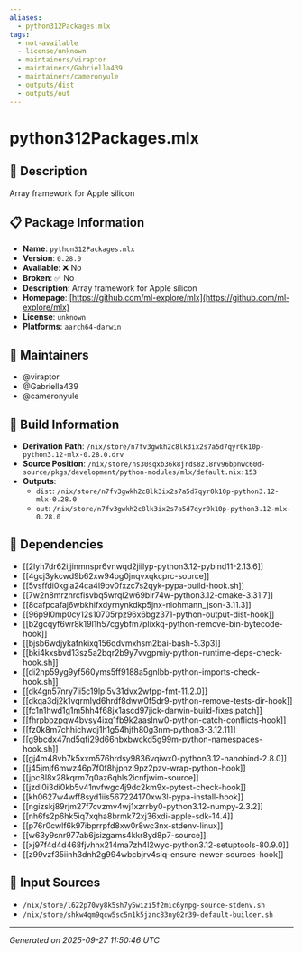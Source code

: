 ```yaml
---
aliases:
  - python312Packages.mlx
tags:
  - not-available
  - license/unknown
  - maintainers/viraptor
  - maintainers/Gabriella439
  - maintainers/cameronyule
  - outputs/dist
  - outputs/out
---
```


# python312Packages.mlx

## 📝 Description

Array framework for Apple silicon

## 📋 Package Information

- **Name**: `python312Packages.mlx`
- **Version**: `0.28.0`
- **Available**: ❌ No
- **Broken**: ✅ No
- **Description**: Array framework for Apple silicon
- **Homepage**: [https://github.com/ml-explore/mlx](https://github.com/ml-explore/mlx)
- **License**: `unknown`
- **Platforms**: `aarch64-darwin`
## 👥 Maintainers

- @viraptor
- @Gabriella439
- @cameronyule


## 🔧 Build Information

- **Derivation Path**: `/nix/store/n7fv3gwkh2c8lk3ix2s7a5d7qyr0k10p-python3.12-mlx-0.28.0.drv`
- **Source Position**: `/nix/store/ns30sqxb36k8jrds8z18rv96bpnwc60d-source/pkgs/development/python-modules/mlx/default.nix:153`
- **Outputs**:
  - `dist`:  `/nix/store/n7fv3gwkh2c8lk3ix2s7a5d7qyr0k10p-python3.12-mlx-0.28.0`
  - `out`:  `/nix/store/n7fv3gwkh2c8lk3ix2s7a5d7qyr0k10p-python3.12-mlx-0.28.0`

## 🔗 Dependencies

- [[2lyh7dr62ijjinmnspr6vnwqd2jiilyp-python3.12-pybind11-2.13.6]]
- [[4gcj3ykcwd9b62xw94pg0jnqvxqkcprc-source]]
- [[5vsffdi0kgla24ca4l9bv0fxzc7s2qyk-pypa-build-hook.sh]]
- [[7w2n8mrznrcfisvbq5wrql2w69bir74w-python3.12-cmake-3.31.7]]
- [[8cafpcafaj6wbkhifxdyrnynkdkp5jnx-nlohmann_json-3.11.3]]
- [[96p9l0mp0cy12s10705rpz96x6bgz371-python-output-dist-hook]]
- [[b2gcqyf6wr8k19l1h57cgybfm7plixkq-python-remove-bin-bytecode-hook]]
- [[bjsb6wdjykafnkixq156qdvmxhsm2bai-bash-5.3p3]]
- [[bki4kxsbvd13sz5a2bqr2b9y7vvgpmiy-python-runtime-deps-check-hook.sh]]
- [[di2np59yg9yf560yms5ff9188a5gnlbb-python-imports-check-hook.sh]]
- [[dk4gn57nry7ii5c19lpl5v31dvx2wfpp-fmt-11.2.0]]
- [[dkqa3dj2k1vqrmlyd6hrdf8dww0f5dr9-python-remove-tests-dir-hook]]
- [[fc1n1hwd1g1m5hh4f68jx1ascd97jick-darwin-build-fixes.patch]]
- [[fhrpbbzpqw4bvsy4ixq1fb9k2aaslnw0-python-catch-conflicts-hook]]
- [[fz0k8m7chhichwdj1h1g54hjfh80g3nm-python3-3.12.11]]
- [[g9bcdx47nd5qfi29d66nbxbwckd5g99m-python-namespaces-hook.sh]]
- [[gj4m48vb7k5xxm576hrdsy9836vqiwx0-python3.12-nanobind-2.8.0]]
- [[j45jmjf6mwz46p7f0f8hjpnzi9pz2pzv-wrap-python-hook]]
- [[jpc8l8x28kqrm7q0az6qhls2icnfjwim-source]]
- [[jzdl0i3di0kb5v41nvfwgc4j9dc2km9x-pytest-check-hook]]
- [[kh0627w4wff8syd1iis567224170xw3l-pypa-install-hook]]
- [[ngizskj89rjm27f7cvzmv4wj1xzrrby0-python3.12-numpy-2.3.2]]
- [[nh6fs2p6hk5iq7xqha8brmk72xj36xdi-apple-sdk-14.4]]
- [[p76r0cwlf6k97ibprrpfd8xw0r8wc3nx-stdenv-linux]]
- [[w63y9snr977ab6jsizgams4kkr8yd8p7-source]]
- [[xj97f4d4d468fjvhhx214ma7zh4l2wyc-python3.12-setuptools-80.9.0]]
- [[z99vzf35iinh3dnh2g994wbcbjrv4siq-ensure-newer-sources-hook]]

## 📁 Input Sources

- `/nix/store/l622p70vy8k5sh7y5wizi5f2mic6ynpg-source-stdenv.sh`
- `/nix/store/shkw4qm9qcw5sc5n1k5jznc83ny02r39-default-builder.sh`

---
*Generated on 2025-09-27 11:50:46 UTC*
